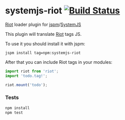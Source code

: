 # systemjs-riot [![Build Status](https://travis-ci.org/amenadiel/systemjs-riot.svg)](https://travis-ci.org/amenadiel/systemjs-riotsvg)

[Riot](http://riotjs.com/) loader plugin for [jspm](https://jspm.io)/[SystemJS](https://github.com/systemjs/systemjs)


This plugin will translate [Riot](http://riotjs.com/) tags JS.

To use it you should install it with jspm:

```
jspm install tag=npm:systemjs-riot
```

After that you can include Riot tags in your modules:

```js
import riot from 'riot';
import 'todo.tag!';

riot.mount('todo');

```

### Tests

```bash
npm install
npm test
```
